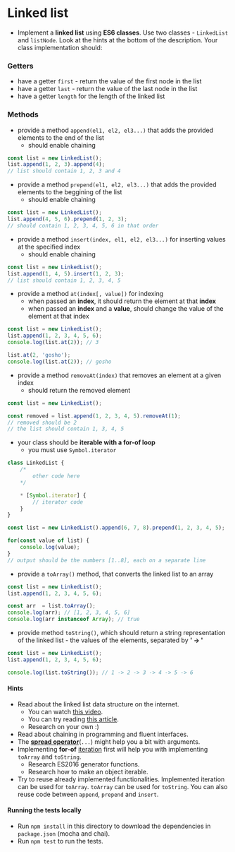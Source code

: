 # Linked list
- Implement a **linked list** using **ES6 classes**. Use two classes - `LinkedList` and `listNode`. Look at the hints at the bottom of the description. Your class implementation should:

### Getters
- have a getter `first` - return the value of the first node in the list
- have a getter `last` - return the value of the last node in the list
- have a getter `length` for the length of the linked list

### Methods
- provide a method `append(el1, el2, el3...)` that adds the provided elements to the end of the list
    - should enable chaining

```js
const list = new LinkedList();
list.append(1, 2, 3).append(4);
// list should contain 1, 2, 3 and 4
```

- provide a method `prepend(el1, el2, el3...)` that adds the provided elements to the beggining of the list
    - should enable chaining

```js
const list = new LinkedList();
list.append(4, 5, 6).prepend(1, 2, 3);
// should contain 1, 2, 3, 4, 5, 6 in that order
```

- provide a method `insert(index, el1, el2, el3...)` for inserting values at the specified index
    - should enable chaining

```js
const list = new LinkedList();
list.append(1, 4, 5).insert(1, 2, 3);
// list should contain 1, 2, 3, 4, 5
```

- provide a method `at(index[, value])` for indexing
    - when passed an **index**, it should return the element at that **index**
    - when passed an **index** and a **value**, should change the value of the element at that index

```js
const list = new LinkedList();
list.append(1, 2, 3, 4, 5, 6);
console.log(list.at(2)); // 3

list.at(2, 'gosho');
console.log(list.at(2)); // gosho
```

- provide a method `removeAt(index)` that removes an element at a given index
    - should return the removed element

```js
const list = new LinkedList();

const removed = list.append(1, 2, 3, 4, 5).removeAt(1);
// removed should be 2
// the list should contain 1, 3, 4, 5
```

- your class should be **iterable with a for-of loop**
    - you must use `Symbol.iterator`

```js
class LinkedList {
    /* 
        other code here
    */

    * [Symbol.iterator] {
        // iterator code
    }
}

const list = new LinkedList().append(6, 7, 8).prepend(1, 2, 3, 4, 5);

for(const value of list) {
    console.log(value);
}
// output should be the numbers [1..8], each on a separate line
```

- provide a `toArray()` method, that converts the linked list to an array

```js
const list = new LinkedList();
list.append(1, 2, 3, 4, 5, 6);

const arr  = list.toArray();
console.log(arr); // [1, 2, 3, 4, 5, 6]
console.log(arr instanceof Array); // true
```

- provide method `toString()`, which should return a string representation of the linked list - the values of the elements, separated by **' -> '**

```js
const list = new LinkedList();
list.append(1, 2, 3, 4, 5, 6);

console.log(list.toString()); // 1 -> 2 -> 3 -> 4 -> 5 -> 6
```

#### Hints
- Read about the linked list data structure on the internet.
    - You can watch [this video](https://youtu.be/WmwuLvxqmac?t=394).
    - You can try reading [this article](https://www.nczonline.net/blog/2009/04/13/computer-science-in-javascript-linked-list/).
    - Research on your own :)
- Read about chaining in programming and fluent interfaces.
- The **[spread operator](https://rainsoft.io/how-three-dots-changed-javascript/)**(`...`) might help you a bit with arguments.
- Implementing **for-of** [iteration](https://developer.mozilla.org/en-US/docs/Web/JavaScript/Guide/Iterators_and_Generators) first will help you with implementing `toArray` and `toString`.
    - Research ES2016 generator functions.
    - Research how to make an object iterable.
- Try to reuse already implemented functionalities. Implemented iteration can be used for `toArray`. `toArray` can be used for `toString`. You can also reuse code between `append`, `prepend` and `insert`.

#### Running the tests locally
- Run `npm install` in this directory to download the dependencies in `package.json` (mocha and chai).
- Run `npm test` to run the tests.
